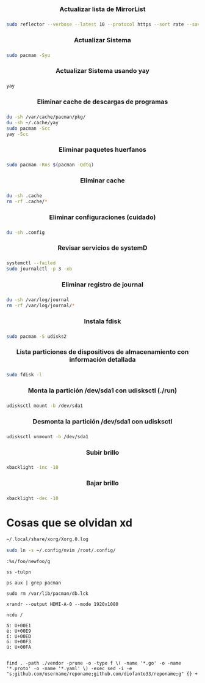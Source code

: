 <center> <h3> Actualizar lista de MirrorList <h3> </center> 

``` sh
sudo reflector --verbose --latest 10 --protocol https --sort rate --save /etc/pacman.d/mirrorlist
```
<center> <h3> Actualizar Sistema <h3> </center>

``` sh
sudo pacman -Syu
```

<center> <h3> Actualizar Sistema usando yay <h3> </center>

``` sh
yay
```

<center> <h3> Eliminar cache de descargas de programas <h3> </center>

``` sh
du -sh /var/cache/pacman/pkg/
du -sh ~/.cache/yay
sudo pacman -Scc
yay -Scc
```

<center> <h3> Eliminar paquetes huerfanos <h3> </center>

``` sh
sudo pacman -Rns $(pacman -Qdtq)
```

<center> <h3> Eliminar cache <h3> </center>

``` sh
du -sh .cache
rm -rf .cache/*
```

<center> <h3>Eliminar configuraciones (cuidado) <h3> </center>

``` sh
du -sh .config
```

<center> <h3> Revisar servicios de systemD <h3> </center>

``` sh
systemctl --failed
sudo journalctl -p 3 -xb
```

<center> <h3> Eliminar registro de journal <h3> </center>

``` sh
du -sh /var/log/journal
rm -rf /var/log/journal/*
```
<center> <h3> Instala fdisk <h3> </center>

``` sh
sudo pacman -S udisks2
```

<center> <h3> Lista particiones de dispositivos de almacenamiento con información detallada <h3> </center>

``` sh
sudo fdisk -l
```

<center> <h3> Monta la partición /dev/sda1 con udisksctl (./run) <h3> </center> 

``` sh
udisksctl mount -b /dev/sda1
```

<center> <h3> Desmonta la partición /dev/sda1 con udisksctl <h3> </center>

``` sh
udisksctl unmount -b /dev/sda1
```

<center> <h3> Subir brillo <h3> </center>

``` sh
xbacklight -inc -10
```

<center> <h3> Bajar brillo <h3> </center>

``` sh
xbacklight -dec -10
```
# Cosas que se olvidan xd

```sh
~/.local/share/xorg/Xorg.0.log
```
```sh
sudo ln -s ~/.config/nvim /root/.config/
```
```vim
:%s/foo/newfoo/g
```
```
ss -tulpn
```

```
ps aux | grep pacman
```

```
sudo rm /var/lib/pacman/db.lck
```


```
xrandr --output HDMI-A-0 --mode 1920x1080
```

```
ncdu /
```

```
á: U+00E1 
é: U+00E9
í: U+00ED 
ó: U+00F3 
ú: U+00FA
```

```

find . -path ./vendor -prune -o -type f \( -name '*.go' -o -name '*.proto' -o -name '*.yaml' \) -exec sed -i -e "s;github.com/username/reponame;github.com/diofanto33/reponame;g" {} +
